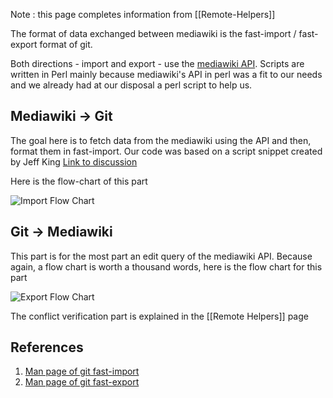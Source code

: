 Note : this page completes information from [[Remote-Helpers]]

The format of data exchanged between mediawiki is the fast-import / fast-export format of git.

Both directions - import and export - use the [mediawiki API](http://www.mediawiki.org/wiki/API:Main_page). 
Scripts are written in Perl mainly because mediawiki's API in perl was a fit to our needs and we already had at our disposal a perl script to help us.

## Mediawiki -> Git

The goal here is to fetch data from the mediawiki using the API and then, format them in fast-import. Our code was based on a script snippet created by Jeff King [Link to discussion](http://article.gmane.org/gmane.comp.version-control.git/167560)

Here is the flow-chart of this part 

![Import Flow Chart](http://nikaesj.free.fr/git_mediawiki/import.jpg)

## Git -> Mediawiki

This part is for the most part an edit query of the mediawiki API. Because again, a flow chart is worth a thousand words, here is the flow chart for this part

![Export Flow Chart](http://nikaesj.free.fr/git_mediawiki/export.jpg)

The conflict verification part is explained in the [[Remote Helpers]] page

## References

1. [Man page of git fast-import](http://www.kernel.org/pub/software/scm/git/docs/git-fast-import.html)
2. [Man page of git fast-export](http://www.kernel.org/pub/software/scm/git/docs/git-fast-export.html)
